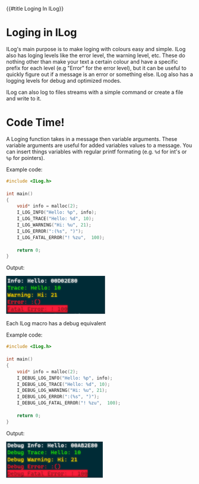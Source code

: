 {{#title Loging In ILog}}

# Loging in ILog

ILog's main purpose is to make loging with colours easy and simple.
ILog also has loging levels like the error level, the warning level, etc. These do nothing other than make your text a certain colour and have a specific prefix for each level (e.g "Error" for the error level), but it can be useful to quickly figure out if a message is an error or something else. ILog also has a logging levels for debug and optimized modes. 

ILog can also log to files streams with a simple command or create a file and write to it.

# Code Time!

A Loging function takes in a message then variable arguments.
These variable arguments are useful for added variables values to a message. 
You can insert things variables with regular printf formating (e.g. ```%d``` for int's or ```%p``` for pointers).

Example code:

```c
#include <ILog.h>

int main() 
{
    void* info = malloc(2);
    I_LOG_INFO("Hello: %p", info);
    I_LOG_TRACE("Hello: %d", 10);
    I_LOG_WARNING("Hi: %u", 21);
    I_LOG_ERROR(":(%s", ")");
    I_LOG_FATAL_ERROR("! %zu",  100);

    return 0;
}
```

Output:

![Loging Output](images/logPageNonDebugExample.png)

Each ILog macro has a debug equivalent

Example code:

```c
#include <ILog.h>

int main() 
{
    void* info = malloc(2);
    I_DEBUG_LOG_INFO("Hello: %p", info);
    I_DEBUG_LOG_TRACE("Hello: %d", 10);
    I_DEBUG_LOG_WARNING("Hi: %u", 21);
    I_DEBUG_LOG_ERROR(":(%s", ")");
    I_DEBUG_LOG_FATAL_ERROR("! %zu",  100);

    return 0;
}
```

Output:

![Loging Output](images/logPageDebugExample.png)
